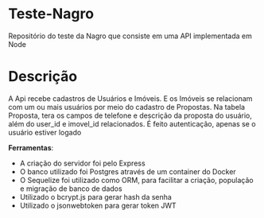 # Teste-Nagro
Repositório do teste da Nagro que consiste em uma API implementada em Node

# Descrição

A Api recebe cadastros de Usuários e Imóveis. E os Imóveis se relacionam com um ou mais usuários por meio do cadastro de Propostas.
Na tabela Proposta, tera os campos de telefone e descrição da proposta do usuário, além do user_id e imovel_id relacionados.
É feito autenticação, apenas se o usuário estiver logado

**Ferramentas**:

- A criação do servidor foi pelo Express
- O banco utilizado foi Postgres através de um container do Docker
- O Sequelize foi utilizado como ORM, para facilitar a criação, população e migração de banco de dados
- Utilizado o bcrypt.js para gerar hash da senha
- Utilizado o jsonwebtoken para gerar token JWT
